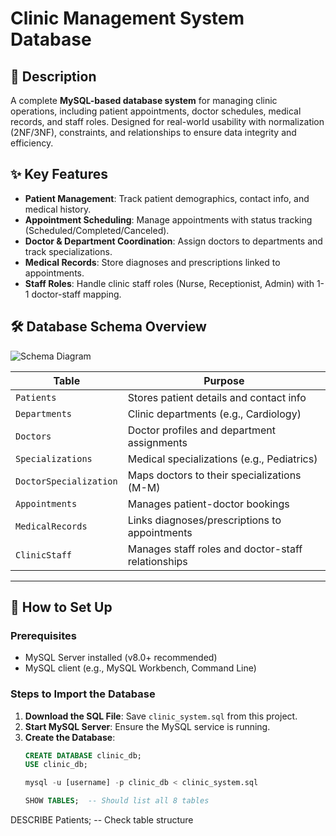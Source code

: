 # Clinic Management System Database

## 📖 Description  
A complete **MySQL-based database system** for managing clinic operations, including patient appointments, doctor schedules, medical records, and staff roles. Designed for real-world usability with normalization (2NF/3NF), constraints, and relationships to ensure data integrity and efficiency.

## ✨ Key Features  
- **Patient Management**: Track patient demographics, contact info, and medical history.  
- **Appointment Scheduling**: Manage appointments with status tracking (Scheduled/Completed/Canceled).  
- **Doctor & Department Coordination**: Assign doctors to departments and track specializations.  
- **Medical Records**: Store diagnoses and prescriptions linked to appointments.  
- **Staff Roles**: Handle clinic staff roles (Nurse, Receptionist, Admin) with 1-1 doctor-staff mapping.  

## 🛠️ Database Schema Overview  
![Schema Diagram](schema.png) 

| Table                 | Purpose                                  |  
|-----------------------|------------------------------------------|  
| `Patients`            | Stores patient details and contact info  |  
| `Departments`         | Clinic departments (e.g., Cardiology)    |  
| `Doctors`             | Doctor profiles and department assignments |  
| `Specializations`     | Medical specializations (e.g., Pediatrics)|  
| `DoctorSpecialization`| Maps doctors to their specializations (M-M)|  
| `Appointments`        | Manages patient-doctor bookings          |  
| `MedicalRecords`      | Links diagnoses/prescriptions to appointments |  
| `ClinicStaff`         | Manages staff roles and doctor-staff relationships |  

---

## 🚀 How to Set Up  

### Prerequisites  
- MySQL Server installed (v8.0+ recommended)  
- MySQL client (e.g., MySQL Workbench, Command Line)  

### Steps to Import the Database  
1. **Download the SQL File**: Save `clinic_system.sql` from this project.  
2. **Start MySQL Server**: Ensure the MySQL service is running.  
3. **Create the Database**:  
   ```sql  
   CREATE DATABASE clinic_db;  
   USE clinic_db;

   mysql -u [username] -p clinic_db < clinic_system.sql

   SHOW TABLES;  -- Should list all 8 tables  
DESCRIBE Patients;  -- Check table structure  
